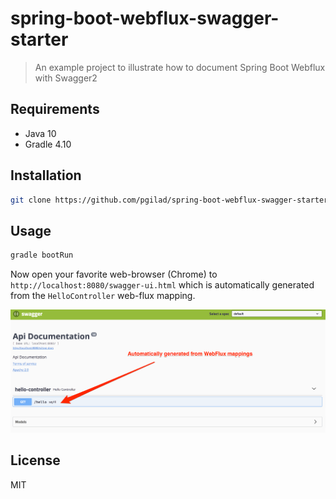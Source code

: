 # spring-boot-webflux-swagger-starter
> An example project to illustrate how to document Spring Boot Webflux with Swagger2

## Requirements

- Java 10
- Gradle 4.10

## Installation

```bash
git clone https://github.com/pgilad/spring-boot-webflux-swagger-starter.git
```

## Usage

```bash
gradle bootRun
```

Now open your favorite web-browser (Chrome) to `http://localhost:8080/swagger-ui.html` which is automatically
generated from the `HelloController` web-flux mapping.

![swagger-ui](./images/swagger-ui.png)

## License

MIT